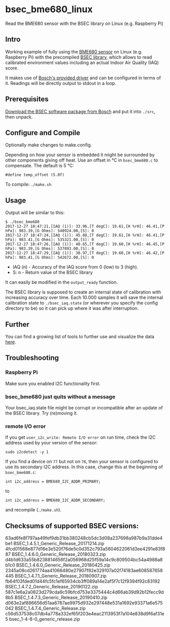 # bsec_bme680_linux

Read the BME680 sensor with the BSEC library on Linux (e.g. Raspberry Pi)

## Intro

Working example of fully using the
[BME680 sensor](https://www.bosch-sensortec.com/en/bst/products/all_products/bme680)
on Linux (e.g. Raspberry Pi) with the precompiled
[BSEC library](https://www.bosch-sensortec.com/bst/products/all_products/bsec),
which allows to read calibrated environment values including an actual Indoor
Air Quality (IAQ) score.

It makes use of
[Bosch's provided driver](https://github.com/BoschSensortec/BME680_driver)
and can be configured in terms of it.
Readings will be directly output to stdout in a loop.

## Prerequisites

[Download the BSEC software package from Bosch](https://www.bosch-sensortec.com/bst/products/all_products/bsec)
and put it into `./src`, then unpack.

## Configure and Compile

Optionally make changes to make.config.

Depending on how your sensor is embedded it might be surrounded by other
components giving off heat. Use an offset in °C in `bsec_bme680.c` to
compensate. The default is 5 °C:
```
#define temp_offset (5.0f)
```

To compile: `./make.sh`

## Usage

Output will be similar to this:

```
$ ./bsec_bme680
2017-12-27 18:47:21,[IAQ (1)]: 33.96,[T degC]: 19.61,[H %rH]: 46.41,[P hPa]: 983.39,[G Ohms]: 540924.00,[S]: 0
2017-12-27 18:47:24,[IAQ (1)]: 45.88,[T degC]: 19.61,[H %rH]: 46.41,[P hPa]: 983.41,[G Ohms]: 535321.00,[S]: 0
2017-12-27 18:47:26,[IAQ (1)]: 40.65,[T degC]: 19.60,[H %rH]: 46.45,[P hPa]: 983.39,[G Ohms]: 537893.00,[S]: 0
2017-12-27 18:47:29,[IAQ (1)]: 30.97,[T degC]: 19.60,[H %rH]: 46.42,[P hPa]: 983.41,[G Ohms]: 542672.00,[S]: 0
```
* IAQ (n) - Accuracy of the IAQ score from 0 (low) to 3 (high).
* S: n - Return value of the BSEC library

It can easily be modified in the `output_ready` function.

The BSEC library is supposed to create an internal state of calibration with
increasing accuracy over time. Each 10.000 samples it will save the internal
calibration state to `./bsec_iaq.state` (or wherever you specify the config
directory to be) so it can pick up where it was after interruption.

## Further

You can find a growing list of tools to further use and visualize the data
[here](https://github.com/alexh-name/bme680_outputs).

## Troubleshooting

### Raspberry Pi

Make sure you enabled I2C functionality first.

### bsec_bme680 just quits without a message

Your bsec_iaq.state file might be corrupt or incompatible after an update of the
BSEC library. Try (re)moving it.

### remote I/O error

If you get `user_i2c_write: Remote I/O error` on run time, check the I2C address used by your version of the sensor:
```
sudo i2cdetect -y 1
```
If you find a device on `77` but not on `76`, then your sensor is configured to use its secondary I2C address. In this case, change this at the beginning of `bsec_bme680.c`:
```
int i2c_address = BME680_I2C_ADDR_PRIMARY;
```
to
```
int i2c_address = BME680_I2C_ADDR_SECONDARY;
```
and recompile (`./make.sh`).

## Checksums of supported BSEC versions:

63ad6fe8f797aa49fef9db31bb380248cb5dc3d08a237698a987b9a31dde4be1  BSEC_1.4.5.1_Generic_Release_20171214.zip
4fcd01568e877d16e3e520f76de5c0d352c793a5604622061d3ee4291e83f887  BSEC_1.4.6.0_Generic_Release_20180323.zip
d4b1d633a55b8238814656f2a056968d25f59a14c9c809504bc54a4988a8b1c0  BSEC_1.4.6.0_Generic_Release_20180425.zip
2345a08cd261774aa41066480e27907f92e329107a02f74183ae608587658445  BSEC_1.4.7.1_Generic_Release_20180907.zip
fb64f03fded01d44fc5fc1ef65934cb3ff089a14e2af5f7c12f9394f92c83192  BSEC_1.4.7.2_Generic_Release_20190122.zip
587c1e6a2a0823d279cda6c59bfcd753e3375444c4d66ab39d92b12fecc9d8b5  BSEC_1.4.7.3_Generic_Release_20190410.zip
d063e2af886656d51aa6787ae9975d932e297448e531a1692e93371a6e575042  BSEC_1.4.7.4_Generic_Release.zip
c56d537538c07db4a778a332ef65f203e4eac2113953f7a104e838d9f6af31e5  bsec_1-4-8-0_generic_release.zip

